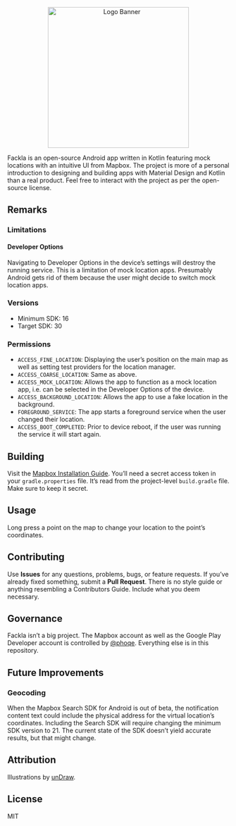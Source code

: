 <p align="center">
  <img width="320" src="https://user-images.githubusercontent.com/7033377/116675312-fdf01600-a9a5-11eb-9d0a-3eee8c426d0a.png" alt="Logo Banner">
</p>

Fackla is an open-source Android app written in Kotlin featuring mock locations with an intuitive UI from Mapbox.
The project is more of a personal introduction to designing and building apps with Material Design and Kotlin than a real product.
Feel free to interact with the project as per the open-source license.

## Remarks

### Limitations

#### Developer Options

Navigating to Developer Options in the device’s settings will destroy the running service. This is a limitation of mock location apps. Presumably Android gets rid of them because the user might decide to switch mock location apps.

### Versions

- Minimum SDK: 16
- Target SDK: 30

### Permissions

- `ACCESS_FINE_LOCATION`: Displaying the user’s position on the main map as well as setting test providers for the location manager. 
- `ACCESS_COARSE_LOCATION`: Same as above.
- `ACCESS_MOCK_LOCATION`: Allows the app to function as a mock location app, i.e. can be selected in the Developer Options of the device.
- `ACCESS_BACKGROUND_LOCATION`: Allows the app to use a fake location in the background. 
- `FOREGROUND_SERVICE`: The app starts a foreground service when the user changed their location.
- `ACCESS_BOOT_COMPLETED`: Prior to device reboot, if the user was running the service it will start again. 

## Building

Visit the [Mapbox Installation Guide](https://docs.mapbox.com/android/maps/guides/install). You’ll need a secret access token in your `gradle.properties` file. It’s read from the project-level `build.gradle` file. Make sure to keep it secret.

## Usage

Long press a point on the map to change your location to the point’s coordinates.

## Contributing

Use **Issues** for any questions, problems, bugs, or feature requests. If you’ve already fixed something, submit a **Pull Request**. There is no style guide or anything resembling a Contributors Guide. Include what you deem necessary.

## Governance

Fackla isn’t a big project. The Mapbox account as well as the Google Play Developer account is controlled by [@phoqe](https://github.com/phoqe). Everything else is in this repository.

## Future Improvements

### Geocoding

When the Mapbox Search SDK for Android is out of beta, the notification content text could include the physical address for the virtual location’s coordinates.
Including the Search SDK will require changing the minimum SDK version to 21. The current state of the SDK doesn’t yield accurate results, but that might change.

## Attribution

Illustrations by [unDraw](https://undraw.co).

## License

MIT
